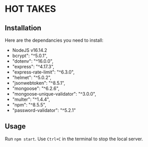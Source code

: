 # HOT TAKES

## Installation

Here are the dependancies you need to install:

- NodeJS v16.14.2
- bcrypt": "^5.0.1",
- "dotenv": "^16.0.0",
- "express": "^4.17.3",
- "express-rate-limit": "^6.3.0",
- "helmet": "^5.0.2",
- "jsonwebtoken": "^8.5.1",
- "mongoose": "^6.2.6",
- "mongoose-unique-validator": "^3.0.0",
- "multer": "^1.4.4",
- "npm": "^8.5.5",
- "password-validator": "^5.2.1"

## Usage

Run `npm start`.
Use `Ctrl+C` in the terminal to stop the local server.
